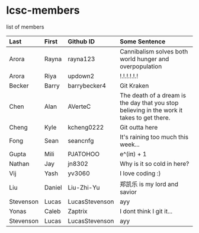 # lcsc-members
list of members

| Last | First | Github ID | Some Sentence |
| :---      | :---       | :---      | :---          |
| Arora | Rayna | rayna123 | Cannibalism solves both world hunger and overpopulation |
| Arora | Riya | updown2 | !.!.!.!.!.! |
| Becker | Barry | barrybecker4 | Git Kraken |
| Chen | Alan | AVerteC | The death of a dream is the day that you stop believing in the work it takes to get there. |
| Cheng | Kyle | kcheng0222 | Git outta here |
| Fong | Sean | seancnfg | It's raining too much this week... |
| Gupta | Mili | PJATOHOO | e^(iπ) + 1 |
| Nathan | Jay | jn8302 | Why is it so cold in here? | 
| Vij | Yash | yv3060 | I love coding :) |
| Liu | Daniel |Liu-Zhi-Yu | 郑凯乐 is my lord and savior |
| Stevenson | Lucas | LucasStevenson | ayy |
| Yonas | Caleb | Zaptrix | I dont think I git it... |
| Stevenson | Lucas | LucasStevenson | ayy |
